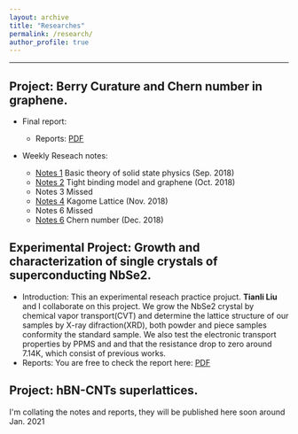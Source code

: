 ```yaml
---
layout: archive
title: "Researches"
permalink: /research/
author_profile: true
---
```

***


## Project: **Berry Curature and Chern number in graphene**.
* Final report:
  * Reports: [PDF](../files/Note_of_Graphene/final_report.pdf)

* Weekly Reseach notes:
    * [Notes 1](../files/Note_of_Graphene/001.pdf) Basic theory of solid state physics (Sep. 2018)
    * [Notes 2](../files/Note_of_Graphene/002.pdf) Tight binding model and graphene (Oct. 2018)
    * Notes 3 Missed
    * [Notes 4](../files/Note_of_Graphene/004.pdf) Kagome Lattice (Nov. 2018)
    * Notes 6 Missed
    * [Notes 6](../files/Note_of_Graphene/006.pdf) Chern number (Dec. 2018)


## Experimental Project: **Growth and characterization of single crystals of superconducting NbSe2**.
* Introduction: 
This an experimental reseach practice projuct. **Tianli Liu** and I collaborate on this project. We grow the
NbSe2 crystal by chemical vapor transport(CVT) and determine the lattice structure of our samples
by X-ray difraction(XRD), both powder and piece samples conformity the standard sample. We also
test the electronic transport properties by PPMS and and that the resistance drop to zero around
7.14K, which consist of previous works.
* Reports:
You are free to check the report here: [PDF](../files/ExpSC_GengpuLi.pdf)


## Project: **hBN-CNTs superlattices**.
I'm collating the notes and reports, they will be published here soon around Jan. 2021
